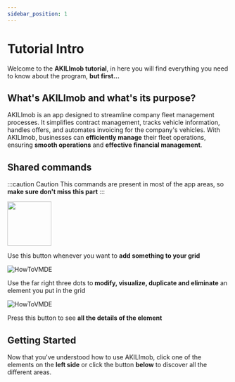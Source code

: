 ```yaml
---
sidebar_position: 1
---
```


# Tutorial Intro

Welcome to the **AKILImob tutorial**, in here you will find everything you need to know about the program, **but first...**


## What's AKILImob and what's its purpose?
AKILImob is an app designed to streamline company fleet management processes. It simplifies contract management, tracks vehicle information, handles offers, and automates invoicing for the company's vehicles. With AKILImob, businesses can **efficiently manage** their fleet operations, ensuring **smooth operations** and **effective financial management**.

## Shared commands

:::caution Caution
This commands are present in most of the app areas, so **make sure don't miss this part**
:::

<img src="\img\greenButton.png" width="100" />
<p>Use this button whenever you want to <b>add something to your grid</b></p>

![HowToVMDE](\img\vmde.gif)

<p>Use the far right three dots to<b> modify, visualize, duplicate and eliminate</b> an element you put in the grid </p>

![HowToVMDE](\img\details.gif)

<p>Press this button to see <b>all the details of the element</b> </p>





## Getting Started

Now that you've understood how to use AKILImob, click one of the elements on the **left side** or click the button **below** to discover all the different areas.